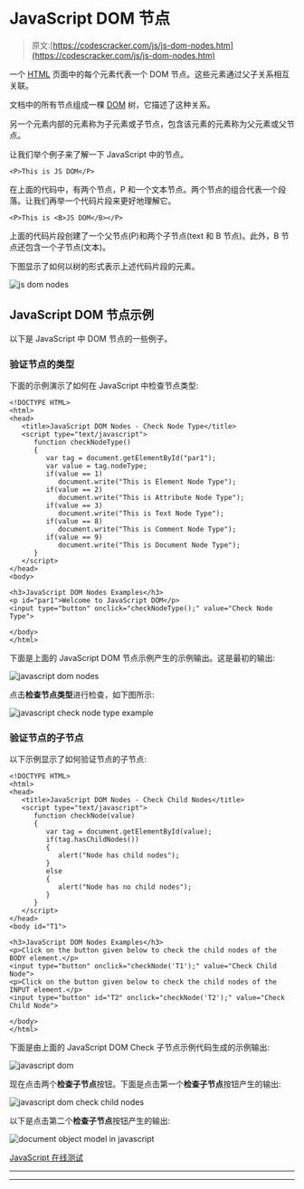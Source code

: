 # JavaScript DOM 节点

> 原文:[https://codescracker.com/js/js-dom-nodes.htm](https://codescracker.com/js/js-dom-nodes.htm)

一个 [HTML](/html/index.htm) 页面中的每个元素代表一个 DOM 节点。这些元素通过父子关系相互关联。

文档中的所有节点组成一棵 [DOM](/js/js-html-dom.htm) 树，它描述了这种关系。

另一个元素内部的元素称为子元素或子节点，包含该元素的元素称为父元素或父节点。

让我们举个例子来了解一下 JavaScript 中的节点。

```
<P>This is JS DOM</P>
```

在上面的代码中，有两个节点，P 和一个文本节点。两个节点的组合代表一个段落。让我们再举一个代码片段来更好地理解它。

```
<P>This is <B>JS DOM</B></P>
```

上面的代码片段创建了一个父节点(P)和两个子节点(text 和 B 节点)。此外，B 节点还包含一个子节点(文本)。

下图显示了如何以树的形式表示上述代码片段的元素。

![js dom nodes](../Images/41700d6867ad35dfc2c63ca41d338c83.png)

## JavaScript DOM 节点示例

以下是 JavaScript 中 DOM 节点的一些例子。

### 验证节点的类型

下面的示例演示了如何在 JavaScript 中检查节点类型:

```
<!DOCTYPE HTML>
<html>
<head>
   <title>JavaScript DOM Nodes - Check Node Type</title>
   <script type="text/javascript">
      function checkNodeType()
      {
         var tag = document.getElementById("par1");
         var value = tag.nodeType;
         if(value == 1)
            document.write("This is Element Node Type");
         if(value == 2)
            document.write("This is Attribute Node Type");
         if(value == 3)
            document.write("This is Text Node Type");
         if(value == 8)
            document.write("This is Comment Node Type");
         if(value == 9)
            document.write("This is Document Node Type");
      }
   </script>
</head>
<body>

<h3>JavaScript DOM Nodes Examples</h3>
<p id="par1">Welcome to JavaScript DOM</p>
<input type="button" onclick="checkNodeType();" value="Check Node Type">

</body>
</html>
```

下面是上面的 JavaScript DOM 节点示例产生的示例输出。这是最初的输出:

![javascript dom nodes](../Images/9363fde6da2e67a0776e6e1607b95428.png)

点击**检查节点类型**进行检查，如下图所示:

![javascript check node type example](../Images/84f3c0a692b9edab1efbd22d6a3a090a.png)

### 验证节点的子节点

以下示例显示了如何验证节点的子节点:

```
<!DOCTYPE HTML>
<html>
<head>
   <title>JavaScript DOM Nodes - Check Child Nodes</title>
   <script type="text/javascript">
      function checkNode(value)
      {
         var tag = document.getElementById(value);
         if(tag.hasChildNodes())
         {
            alert("Node has child nodes");
         }
         else
         {
            alert("Node has no child nodes");
         }
      }
   </script>
</head>
<body id="T1">

<h3>JavaScript DOM Nodes Examples</h3>
<p>Click on the button given below to check the child nodes of the BODY element.</p>
<input type="button" onclick="checkNode('T1');" value="Check Child Node">
<p>Click on the button given below to check the child nodes of the INPUT element.</p>
<input type="button" id="T2" onclick="checkNode('T2');" value="Check Child Node">

</body>
</html>
```

下面是由上面的 JavaScript DOM Check 子节点示例代码生成的示例输出:

![javascript dom](../Images/8ad213a2ea670937d4491452b94863c2.png)

现在点击两个**检查子节点**按钮。下面是点击第一个**检查子节点**按钮产生的输出:

![javascript dom check child nodes](../Images/8049da0cd450c4cda4039b4924a5e8d2.png)

以下是点击第二个**检查子节点**按钮产生的输出:

![document object model in javascript](../Images/94b03ca50ab45a5a5d37d04c3afe7d1a.png)

[JavaScript 在线测试](/exam/showtest.php?subid=6)

* * *

* * *
